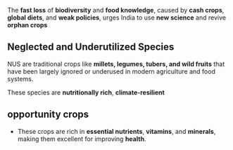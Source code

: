 The **fast loss** of **biodiversity** and **food knowledge**, caused by **cash crops**, **global diets**, and **weak policies**, urges India to use **new science** and revive **orphan crops**
## **Neglected and Underutilized Species**

NUS are traditional crops like **millets, legumes, tubers, and wild fruits** that have been largely ignored or underused in modern agriculture and food systems.

These species are **nutritionally rich**, **climate-resilient**
## **opportunity crops**

- These crops are rich in **essential nutrients**, **vitamins**, and **minerals**, making them excellent for improving **health**.